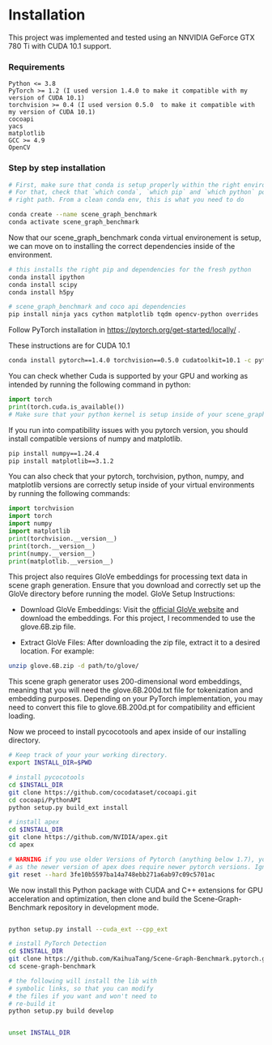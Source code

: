 # Installation
This project was implemented and tested using an NNVIDIA GeForce GTX 780 Ti with CUDA 10.1 support.

### Requirements

    Python <= 3.8
    PyTorch >= 1.2 (I used version 1.4.0 to make it compatible with my version of CUDA 10.1)
    torchvision >= 0.4 (I used version 0.5.0  to make it compatible with my version of CUDA 10.1)
    cocoapi
    yacs
    matplotlib
    GCC >= 4.9
    OpenCV

### Step by step installation

```bash
# First, make sure that conda is setup properly within the right environment
# For that, check that `which conda`, `which pip` and `which python` points to the
# right path. From a clean conda env, this is what you need to do

conda create --name scene_graph_benchmark
conda activate scene_graph_benchmark

```
Now that our scene_graph_benchmark conda virtual environement is setup, we can move on to installing the correct dependencies inside of the environment. 

```bash
# this installs the right pip and dependencies for the fresh python
conda install ipython
conda install scipy
conda install h5py

# scene_graph_benchmark and coco api dependencies
pip install ninja yacs cython matplotlib tqdm opencv-python overrides

```

Follow PyTorch installation in https://pytorch.org/get-started/locally/ .

These instructions are for CUDA 10.1
```bash
conda install pytorch==1.4.0 torchvision==0.5.0 cudatoolkit=10.1 -c pytorch
```

You can check whether Cuda is supported by your GPU and working as intended by running the following command in python:
```python
import torch
print(torch.cuda.is_available())
# Make sure that your python kernel is setup inside of your scene_graph_benchmark virtual environement. The kernels should match.
```
If you run into compatibility issues with you pytorch version, you should install compatible versions of numpy and matplotlib.
```bash
pip install numpy==1.24.4
pip install matplotlib==3.1.2
```

You can also check that your pytorch, torchvision, python, numpy, and matplotlib versions are correctly setup inside of your virtual environments by running the following commands:
```python
import torchvision
import torch
import numpy
import matplotlib
print(torchvision.__version__)
print(torch.__version__)
print(numpy.__version__)
print(matplotlib.__version__)
```


This project also requires GloVe embeddings for processing text data in scene graph generation. Ensure that you download and correctly set up the GloVe directory before running the model.
GloVe Setup Instructions:

- Download GloVe Embeddings: Visit the [official GloVe website](https://nlp.stanford.edu/projects/glove/) and download the embeddings. For this project, I recommended to use the glove.6B.zip file.

- Extract GloVe Files: After downloading the zip file, extract it to a desired location. For example:
```bash
unzip glove.6B.zip -d path/to/glove/
```
This scene graph generator uses 200-dimensional word embeddings, meaning that you will need the glove.6B.200d.txt file for tokenization and embedding purposes. Depending on your PyTorch implementation, you may need to convert this file to glove.6B.200d.pt for compatibility and efficient loading.


Now we proceed to install pycocotools and apex inside of our installing directory. 
```bash
# Keep track of your your working directory. 
export INSTALL_DIR=$PWD

# install pycocotools
cd $INSTALL_DIR
git clone https://github.com/cocodataset/cocoapi.git
cd cocoapi/PythonAPI
python setup.py build_ext install

# install apex
cd $INSTALL_DIR
git clone https://github.com/NVIDIA/apex.git
cd apex

# WARNING if you use older Versions of Pytorch (anything below 1.7), you will need a hard reset,
# as the newer version of apex does require newer pytorch versions. Ignore the hard reset otherwise.
git reset --hard 3fe10b5597ba14a748ebb271a6ab97c09c5701ac
```
We now install this Python package with CUDA and C++ extensions for GPU acceleration and optimization, then clone and build the Scene-Graph-Benchmark repository in development mode. 
```bash

python setup.py install --cuda_ext --cpp_ext

# install PyTorch Detection
cd $INSTALL_DIR
git clone https://github.com/KaihuaTang/Scene-Graph-Benchmark.pytorch.git
cd scene-graph-benchmark

# the following will install the lib with
# symbolic links, so that you can modify
# the files if you want and won't need to
# re-build it
python setup.py build develop


unset INSTALL_DIR

```

